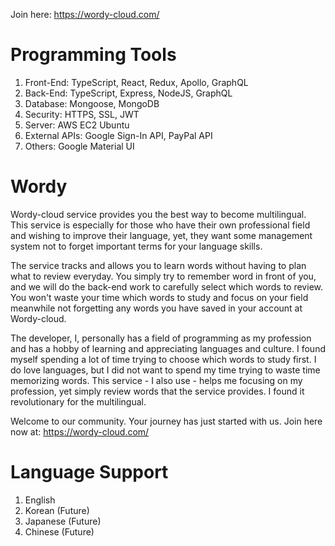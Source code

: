 Join here:
https://wordy-cloud.com/

# Programming Tools
1. Front-End: TypeScript, React, Redux, Apollo, GraphQL
2. Back-End: TypeScript, Express, NodeJS, GraphQL
3. Database: Mongoose, MongoDB
4. Security: HTTPS, SSL, JWT
5. Server: AWS EC2 Ubuntu
6. External APIs: Google Sign-In API, PayPal API
7. Others: Google Material UI

# Wordy
Wordy-cloud service provides you the best way to become multilingual.
This service is especially for those who have their own professional field and wishing to 
improve their language, yet, they want some management system not to forget important 
terms for your language skills. 

The service tracks and allows you to learn words without having to plan what to review everyday.
You simply try to remember word in front of you, and we will do the back-end work 
to carefully select which words to review.
You won't waste your time which words to study and focus on your field
meanwhile not forgetting any words you have saved in your account at Wordy-cloud.

The developer, I, personally has a field of programming as my profession and has a hobby 
of learning and appreciating languages and culture.
I found myself spending a lot of time trying to choose which words to study first.
I do love languages, but I did not want to spend my time trying to waste time memorizing words.
This service - I also use - helps me focusing on my profession, yet simply review words that the service provides. I found it revolutionary for the multilingual.

Welcome to our community. Your journey has just started with us.
Join here now at: https://wordy-cloud.com/


# Language Support
1. English
2. Korean (Future)
3. Japanese (Future)
4. Chinese (Future)
